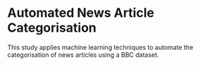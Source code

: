 # Automated News Article Categorisation

This study applies machine learning techniques to automate the categorisation of news articles using a BBC dataset.
